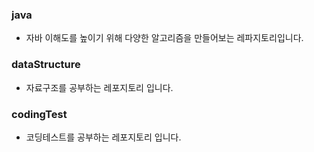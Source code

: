 ### java
- 자바 이해도를 높이기 위해 다양한 알고리즘을 만들어보는 레파지토리입니다.

### dataStructure
- 자료구조를 공부하는 레포지토리 입니다.

### codingTest
- 코딩테스트를 공부하는 레포지토리 입니다.
